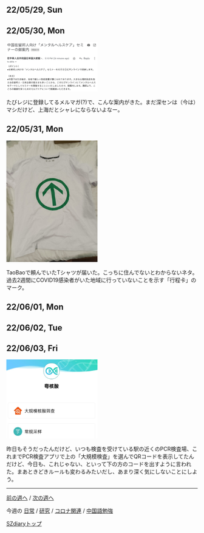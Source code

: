 ## 22/05/29, Sun


## 22/05/30, Mon

<img src="https://github.com/akita11/SZdiary/blob/main/diary/photo/2022-05-30_17.37.03.png" width="240px">

たびレジに登録してるメルマガ(?)で、こんな案内がきた。まだ深センは（今は）マシだけど、上海だとシャレにならないよなー。


## 22/05/31, Mon

<img src="https://github.com/akita11/SZdiary/blob/main/diary/photo/2022-05-31_20.00.55.jpg" width="240px">

TaoBaoで頼んでいたTシャツが届いた。こっちに住んでないとわからないネタ。過去2週間にCOVID19感染者がいた地域に行っていないことを示す「行程卡」のマーク。


## 22/06/01, Mon


## 22/06/02, Tue


## 22/06/03, Fri

<img src="https://github.com/akita11/SZdiary/blob/main/diary/photo/2022-06-03_19.29.34.jpg" width="240px">

昨日もそうだったんだけど、いつも検査を受けている駅の近くのPCR検査場、これまでPCR検査アプリで上の「大規模検査」を選んでQRコードを表示してたんだけど、今日も、これじゃない、といって下の方のコードを出すように言われた。まあときどきルールも変わるみたいだし、あまり深く気にしないことにしよう。

***

[前の週へ](2205-4.md) /
[次の週へ](2206-1.md)

今週の
[日常](../diary/2205-5.md) /
[研究](../research/2205-5.md) /
[コロナ関連](../covid19/2205-5.md) / 
[中国語勉強](../chinese/2205-5.md)

[SZdiaryトップ](../../README.md)
